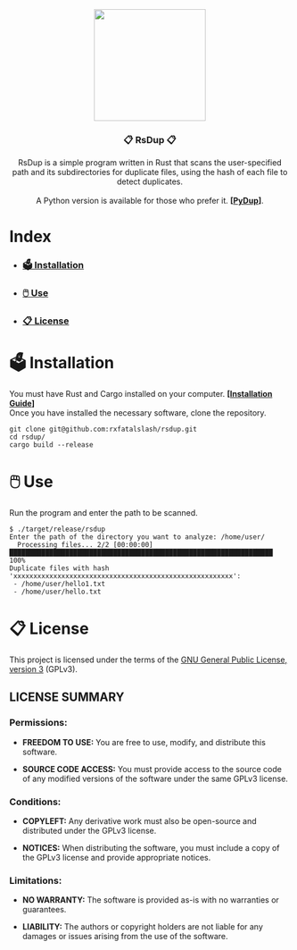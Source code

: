 <div align="center">
    <img src="https://i.imgur.com/om7h1jl.png" width="200px">

### 📋 RsDup 📋

RsDup is a simple program written in Rust that scans the user-specified path and its subdirectories for duplicate files, using the hash of each file to detect duplicates.
<br><br>
A Python version is available for those who prefer it. **[[PyDup](https://github.com/rxfatalslash/pydup.git)]**.
</div>

# Index
* ### [🗳️ Installation](#🗳️-installation)
* ### [🖱️ Use](#🖱️-use)
* ### [📋 License](#📋-license)

# 🗳️ Installation
You must have Rust and Cargo installed on your computer. **[[Installation Guide](https://www.rust-lang.org/tools/install)]**
<br>
Once you have installed the necessary software, clone the repository.
```
git clone git@github.com:rxfatalslash/rsdup.git
cd rsdup/
cargo build --release
```

# 🖱️ Use
Run the program and enter the path to be scanned.
```
$ ./target/release/rsdup
Enter the path of the directory you want to analyze: /home/user/
  Processing files... 2/2 [00:00:00] ██████████████████████████████████████████████████████████████████ 100%
Duplicate files with hash 'xxxxxxxxxxxxxxxxxxxxxxxxxxxxxxxxxxxxxxxxxxxxxxxxxxxxxxx':
 - /home/user/hello1.txt
 - /home/user/hello.txt
```

# 📋 License
This project is licensed under the terms of the [GNU General Public License, version 3](https://www.gnu.org/licenses/gpl-3.0.html) (GPLv3).

## LICENSE SUMMARY
### Permissions:

* **FREEDOM TO USE:** You are free to use, modify, and distribute this software.

* **SOURCE CODE ACCESS:** You must provide access to the source code of any modified versions of the software under the same GPLv3 license.

### Conditions:

* **COPYLEFT:** Any derivative work must also be open-source and distributed under the GPLv3 license.

* **NOTICES:** When distributing the software, you must include a copy of the GPLv3 license and provide appropriate notices.

### Limitations:

* **NO WARRANTY:** The software is provided as-is with no warranties or guarantees.

* **LIABILITY:** The authors or copyright holders are not liable for any damages or issues arising from the use of the software.

<a href="https://www.gnu.org/licenses/gpl-3.0.html" target="_blank">
  <img src="https://upload.wikimedia.org/wikipedia/commons/9/93/GPLv3_Logo.svg" width="80" height="15" />
</a>